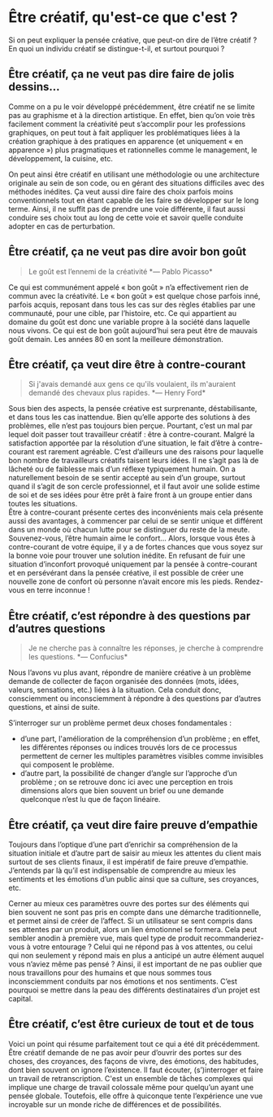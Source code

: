 # Être créatif, qu'est-ce que c'est ?

Si on peut expliquer la pensée créative, que peut-on dire de l’être créatif ? En quoi un individu créatif se distingue-t-il, et surtout pourquoi ?

## Être créatif, ça ne veut pas dire faire de jolis dessins...

Comme on a pu le voir développé précédemment, être créatif ne se limite pas au graphisme et à la direction artistique. En effet, bien qu’on voie très facilement comment la créativité peut s’accomplir pour les professions graphiques, on peut tout à fait appliquer les problématiques liées à la création graphique à des pratiques en apparence (et uniquement « en apparence ») plus pragmatiques et rationnelles comme le management, le développement, la cuisine, etc.

On peut ainsi être créatif en utilisant une méthodologie ou une architecture originale au sein de son code, ou en gérant des situations difficiles avec des méthodes inédites. Ça veut aussi dire faire des choix parfois moins conventionnels tout en étant capable de les faire se développer sur le long terme. Ainsi, il ne suffit pas de prendre une voie différente, il faut aussi conduire ses choix tout au long de cette voie et savoir quelle conduite adopter en cas de perturbation.

## Être créatif, ça ne veut pas dire avoir bon goût

<blockquote class="speaker1">
Le goût est l’ennemi de la créativité  
*— Pablo Picasso*
</blockquote>

Ce qui est communément appelé « bon goût » n’a effectivement rien de commun avec la créativité. Le « bon goût » est quelque chose parfois inné, parfois acquis, reposant dans tous les cas sur des règles établies par une communauté, pour une cible, par l’histoire, etc. Ce qui appartient au domaine du goût est donc une variable propre à la société dans laquelle nous vivons. Ce qui est de bon goût aujourd’hui sera peut être de mauvais goût demain. Les années 80 en sont la meilleure démonstration.

## Être créatif, ça veut dire être à contre-courant

<blockquote class="speaker1">
Si j'avais demandé aux gens ce qu'ils voulaient, ils m'auraient demandé des chevaux plus rapides.  
*— Henry Ford*
</blockquote>

Sous bien des aspects, la pensée créative est surprenante, déstabilisante, et dans tous les cas inattendue. Bien qu’elle apporte des solutions à des problèmes, elle n’est pas toujours bien perçue. Pourtant, c’est un mal par lequel doit passer tout travailleur créatif : être à contre-courant. Malgré la satisfaction apportée par la résolution d’une situation, le fait d’être à contre-courant est rarement agréable. C’est d’ailleurs une des raisons pour laquelle bon nombre de travailleurs créatifs taisent leurs idées. Il ne s’agit pas là de lâcheté ou de faiblesse mais d’un réflexe typiquement humain. On a naturellement besoin de se sentir accepté au sein d’un groupe, surtout quand il s’agit de son cercle professionnel, et il faut avoir une solide estime de soi et de ses idées pour être prêt à faire front à un groupe entier dans toutes les situations.  
Être à contre-courant présente certes des inconvénients mais  cela présente aussi des avantages, à commencer par celui de se sentir unique et différent dans un monde où chacun lutte pour se distinguer du reste de la meute. Souvenez-vous, l’être humain aime le confort... Alors, lorsque vous êtes à contre-courant de votre équipe, il y a de fortes chances que vous soyez sur la bonne voie pour trouver une solution inédite. En refusant de fuir une situation d’inconfort provoqué uniquement par la pensée à contre-courant et en persévérant dans la pensée créative, il est possible de créer une nouvelle zone de confort où personne n’avait encore mis les pieds. Rendez-vous en terre inconnue !

## Être créatif, c’est répondre à des questions par d’autres questions

<blockquote class="speaker1">
Je ne cherche pas à connaître les réponses, je cherche à comprendre les questions.  
*— Confucius*
</blockquote>

Nous l’avons vu plus avant, répondre de manière créative à un problème demande de collecter de façon organisée des données (mots, idées, valeurs, sensations, etc.) liées à la situation. Cela conduit donc, consciemment ou inconsciemment à répondre à des questions par d’autres questions, et ainsi de suite.

S’interroger sur un problème permet deux choses fondamentales :

- d’une part, l'amélioration de la compréhension d’un problème ; en effet, les différentes réponses ou indices trouvés lors de ce processus permettent de cerner les multiples paramètres visibles comme invisibles qui composent le problème.
- d’autre part, la possibilité de changer d’angle sur l’approche d’un problème ; on se retrouve donc ici avec une perception en trois dimensions alors que bien souvent un brief ou une demande quelconque n’est lu que de façon linéaire.

## Être créatif, ça veut dire faire preuve d’empathie

Toujours dans l’optique d’une part d’enrichir sa compréhension de la situation initiale et d’autre part de saisir au mieux les attentes du client mais surtout de ses clients finaux, il est impératif de faire preuve d’empathie. J’entends par là qu’il est indispensable de comprendre au mieux les sentiments et les émotions d’un public ainsi que sa culture, ses croyances, etc.

Cerner au mieux ces paramètres ouvre des portes sur des éléments qui bien souvent ne sont pas pris en compte dans une démarche traditionnelle, et permet ainsi de créer de l’affect. Si un utilisateur se sent compris dans ses attentes par un produit, alors un lien émotionnel se formera. Cela peut sembler anodin à première vue, mais quel type de produit recommanderiez-vous à votre entourage ? Celui qui ne répond pas à vos attentes, ou celui qui non seulement y répond mais en plus a anticipé un autre élément auquel vous n’aviez même pas pensé ? Ainsi, il est important de ne pas oublier que nous travaillons pour des humains et que nous sommes tous inconsciemment conduits par nos émotions et nos sentiments. C’est pourquoi se mettre dans la peau des différents destinataires d’un projet est capital.

## Être créatif, c’est être curieux de tout et de tous

Voici un point qui résume parfaitement tout ce qui a été dit précédemment. Être créatif demande de ne pas avoir peur d’ouvrir des portes sur des choses, des croyances, des façons de vivre, des émotions, des habitudes, dont bien souvent on ignore l’existence. Il faut écouter, (s’)interroger et faire un travail de retranscription. C'est un ensemble de tâches complexes qui implique une charge de travail colossale même pour quelqu’un ayant une pensée globale. Toutefois, elle offre à quiconque tente l’expérience une vue incroyable sur un monde riche de différences et de possibilités.